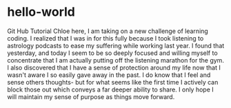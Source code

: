 # hello-world
Git Hub Tutorial
Chloe here, I am taking on a new challenge of learning coding. I realized that I was in for this fully because I took 
listening to astrology podcasts to ease my suffering while working last year. I found that yesterday, and today I seem to
be so deeply focused and willing myself to concentrate that I am actually putting off the listening marathon for the gym.
I also discovered that
I have a sense of protection around my life now that I wasn't aware I so easily gave away in the past.
I do know that I feel and sense others thoughts- but for what seems like the first time I actively can block those out
which conveys a far deeper ability to share. I only hope I will maintain my sense of purpose as things move forward.
